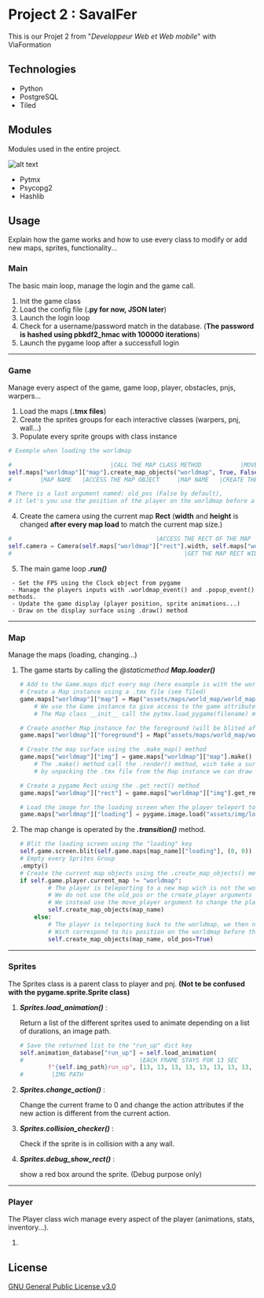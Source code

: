 # Project 2 : SavalFer

This is our Projet 2 from "*Developpeur Web et Web mobile*" with ViaFormation

## Technologies

- Python
- PostgreSQL
- Tiled

## Modules

Modules used in the entire project.

![alt text](https://www.pygame.org/images/logo_lofi.png)
- Pytmx
- Psycopg2
- Hashlib

## Usage

Explain how the game works and how to use every class to modify or add new maps, sprites, functionality...


### Main
The basic main loop, manage the login and the game call.

1. Init the game class
2. Load the config file (**.py for now, JSON later**)
3. Launch the login loop
4. Check for a username/password match in the database. (**The password is hashed using pbkdf2_hmac with 100000 iterations**)
5. Launch the pygame loop after a successfull login

***
### Game
Manage every aspect of the game, game loop, player, obstacles, pnjs, warpers...

1. Load the maps (**.tmx files**)
2. Create the sprites groups for each interactive classes (warpers, pnj, wall...)
3. Populate every sprite groups with class instance

```python
# Exemple when loading the worldmap

#                            |CALL THE MAP CLASS METHOD           |MOVE THE PLAYER
self.maps["worldmap"]["map"].create_map_objects("worldmap", True, False)
#        |MAP NAME   |ACCESS THE MAP OBJECT     |MAP NAME   |CREATE THE PLAYER

# There is a last argument named: old_pos (False by default),
# it let's you use the position of the player on the worldmap before a teleport.
```

4. Create the camera using the current map **Rect** (**width** and **height** is changed **after every map load** to match the current map size.)

```python
#                                         |ACCESS THE RECT OF THE MAP
self.camera = Camera(self.maps["worldmap"]["rect"].width, self.maps["worldmap"]["rect"].height)
#                                                 |GET THE MAP RECT WIDTH              |GET THE MAP RECT HEIGHT
```

5. The main game loop *__.run()__*

  ```
   - Set the FPS using the Clock object from pygame
   - Manage the players inputs with .worldmap_event() and .popup_event() methods.
   - Update the game display (player position, sprite animations...) 
   - Draw on the display surface using .draw() method
  ```
***
### Map
Manage the maps (loading, changing...)
1. The game starts by calling the *@staticmethod* *__Map.loader()__*

    ```python
    # Add to the Game.maps dict every map (here example is with the worldmap
    # Create a Map instance using a .tmx file (see Tiled)
    game.maps["worldmap"]["map"] = Map("assets/maps/world_map/world_map.tmx", game)
        # We use the Game instance to give access to the game attributes.
        # The Map class __init__ call the pytmx.load_pygame(filename) method with load the .tmx file.

    # Create another Map instance for the foreground (will be blited after the player)
    game.maps["worldmap"]["foreground"] = Map("assets/maps/world_map/world_map_foreground.tmx", game)

    # Create the map surface using the .make_map() method
    game.maps["worldmap"]["img"] = game.maps["worldmap"]["map"].make()
        # The .make() method call the .render() method, wich take a surface and draw on it,
        # by unpacking the .tmx file from the Map instance we can draw every layer and create the visual.

    # Create a pygame Rect using the .get_rect() method
    game.maps["worldmap"]["rect"] = game.maps["worldmap"]["img"].get_rect()

    # Load the image for the loading screen when the player teleport to this map.
    game.maps["worldmap"]["loading"] = pygame.image.load("assets/img/login/login_bg.jpg")
    ```

2. The map change is operated by the *__.transition()__* method.

    ```python
    # Blit the loading screen using the "loading" key
   self.game.screen.blit(self.game.maps[map_name]["loading"], (0, 0))
    # Empty every Sprites Group
    .empty()
    # Create the current map objects using the .create_map_objects() method
    if self.game.player.current_map != "worldmap":
            # The player is teleporting to a new map wich is not the worldmap
            # We do not use the old_pos or the create_player arguments because the player is already created.
            # We instead use the move_player argument to change the player position where the level starts
            self.create_map_objects(map_name)
        else:
            # The player is teleporting back to the worldmap, we then need to use his old_pos
            # Wich correspond to his position on the worldmap before the teleport.
            self.create_map_objects(map_name, old_pos=True)
    ```
***
### Sprites
The Sprites class is a parent class to player and pnj. **(Not te be confused with the pygame.sprite.Sprite class)**

1. *__Sprites.load_animation()__* :

    Return a list of the different sprites used to animate depending on a list of durations, an image path.
    ```python
    # Save the returned list to the "run_up" dict key
    self.animation_database["run_up"] = self.load_animation(
    #                                 |EACH FRAME STAYS FOR 13 SEC
            f"{self.img_path}run_up", [13, 13, 13, 13, 13, 13, 13, 13, 13], self.frame, self.animations_frames)
    #        |IMG PATH
    ```
2. *__Sprites.change_action()__* :

    Change the current frame to 0 and change the action attributes if the new action is different from the current action.

3. *__Sprites.collision_checker()__* :

    Check if the sprite is in collision with a any wall.

4. *__Sprites.debug_show_rect()__* :

    show a red box around the sprite. (Debug purpose only)

***
### Player
The Player class wich manage every aspect of the player (animations, stats, inventory...).

1. 


## License
[GNU General Public License v3.0](https://raw.githubusercontent.com/StendWood/Project2_SavalFer/master/LICENSE)
